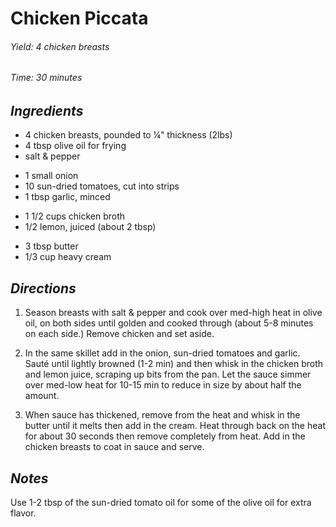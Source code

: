 # Chicken Piccata

######  Yield: 4 chicken breasts
######  Time: 30 minutes

##  *Ingredients*
- 4 chicken breasts, pounded to ¼" thickness (2lbs)
- 4 tbsp olive oil for frying
- salt & pepper
<!---->
- 1 small onion
- 10 sun-dried tomatoes, cut into strips
- 1 tbsp garlic, minced
<!---->
- 1 1/2 cups chicken broth
- 1/2 lemon, juiced (about 2 tbsp)
<!---->
- 3 tbsp butter
- 1/3 cup heavy cream

##  *Directions*
1. Season breasts with salt & pepper and cook over med-high heat in olive oil, on both sides until golden and cooked through (about 5-8 minutes on each side.) Remove chicken and set aside.

2. In the same skillet add in the onion, sun-dried tomatoes and garlic. Sauté until lightly browned (1-2 min) and then whisk in the chicken broth and lemon juice, scraping up bits from the pan. Let the sauce simmer over med-low heat for 10-15 min to reduce in size by about half the amount.

3. When sauce has thickened, remove from the heat and whisk in the butter until it melts then add in the cream. Heat through back on the heat for about 30 seconds then remove completely from heat. Add in the chicken breasts to coat in sauce and serve.

##  *Notes*
Use 1-2 tbsp of the sun-dried tomato oil for some of the olive oil for extra flavor.